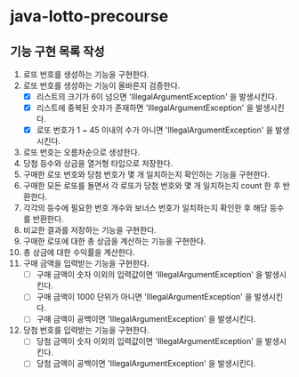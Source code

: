 # java-lotto-precourse

## 기능 구현 목록 작성
1. 로또 번호를 생성하는 기능을 구현한다. 
2. 로또 번호를 생성하는 기능이 올바른지 검증한다.
   - [x] 리스트의 크기가 6이 넘으면 'IllegalArgumentException' 을 발생시킨다.
   - [x] 리스트에 중복된 숫자가 존재하면 'IllegalArgumentException' 을 발생시킨다.
   - [x] 로또 번호가 1 ~ 45 이내의 수가 아니면 'IllegalArgumentException' 을 발생시킨다.
3. 로또 번호는 오름차순으로 생성한다.
4. 당첨 등수와 상금을 열거형 타입으로 저장한다.
5. 구매한 로또 번호와 당첨 번호가 몇 개 일치하는지 확인하는 기능을 구현한다.
6. 구매한 모든 로또를 돌면서 각 로또가 당첨 번호와 몇 개 일치하는지 count 한 후 반환한다.
7. 각각의 등수에 필요한 번호 개수와 보너스 번호가 일치하는지 확인한 후 해당 등수를 반환한다.
8. 비교한 결과를 저장하는 기능을 구현한다.
9. 구매한 로또에 대한 총 상금을 계산하는 기능을 구현한다.
10. 총 상금에 대한 수익률을 계산한다.
11. 구매 금액을 입력받는 기능을 구현한다.
    - [ ] 구매 금액이 숫자 이외의 입력값이면 'IllegalArgumentException' 을 발생시킨다.
    - [ ] 구매 금액이 1000 단위가 아니면 'IllegalArgumentException' 을 발생시킨다.
    - [ ] 구매 금액이 공백이면 'IllegalArgumentException' 을 발생시킨다.
12. 당첨 번호를 입력받는 기능을 구현한다.
    - [ ] 당첨 금액이 숫자 이외의 입력값이면 'IllegalArgumentException' 을 발생시킨다.
    - [ ] 당첨 금액이 공백이면 'IllegalArgumentException' 을 발생시킨다.
